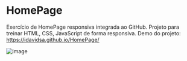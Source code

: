 # HomePage
Exercício de HomePage responsiva integrada ao GitHub.
Projeto para treinar HTML, CSS, JavaScript de forma responsiva.
Demo do projeto: https://idavidsa.github.io/HomePage/

![image](https://user-images.githubusercontent.com/88806771/132954908-6ab26a8f-5e1d-45d9-9e14-4f66b4f89e90.png)
